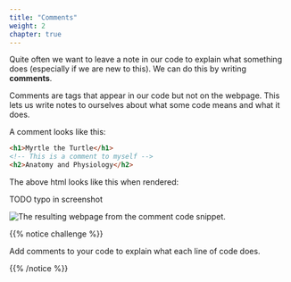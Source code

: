 ```yaml
---
title: "Comments"
weight: 2
chapter: true
---
```


Quite often we want to leave a note in our code to explain what something does (especially if we are new to this).
We can do this by writing **comments**.

Comments are tags that appear in our code but not on the webpage.
This lets us write notes to ourselves about what some code means and what it does.


A comment looks like this:

```html
<h1>Myrtle the Turtle</h1>
<!-- This is a comment to myself -->
<h2>Anatomy and Physiology</h2>
```

The above html looks like this when rendered:

TODO typo in screenshot

![The resulting webpage from the comment code snippet.](../../images/comments.png)

{{% notice challenge %}}

Add comments to your code to explain what each line of code does.

{{% /notice %}}
